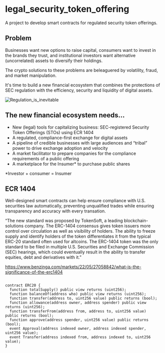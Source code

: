 # legal_security_token_offering
A project to develop smart contracts for regulated security token offerings.

## Problem

Businesses want new options to raise capital, consumers want to invest in the brands they trust, and institutional investors want alternative (uncorrelated) assets to diversify their holdings.

The crypto solutions to these problems are beleaguered by volatility, fraud, and market manipulation.

It's time to build a new financial ecosystem that combines the protections of SEC regulation with the efficiency, security and liquidity of digital assets.

![Regulation_is_inevitable](https://user-images.githubusercontent.com/94941017/168478549-2edbe604-4bf7-4c07-9607-1172dc89dff0.png)

## The new financial ecosystem needs...

* New (legal) tools for capitalizing business: SEC-registered Security Token Offerings (STOs) using ECR 1404
* A regulated, compliance-first exchange for digital assets
* A pipeline of credible businesses with large audiences and “tribal” power to drive exchange adoption and velocity
* A market facilitator to prepare companies for the compliance requirements of a public offering
* A marketplace for the Insumer* to purchase public shares

*Investor + consumer = Insumer

## ECR 1404

Well-designed smart contracts can help ensure compliance with U.S. securities law automatically, preventing unqualified trades while ensuring transparency and accuracy with every transation.

“The new standard was proposed by TokenSoft, a leading blockchain-solutions company. The ERC-1404 consensus gives token issuers more control over circulation as well as visibility of holders. The ability to freeze supply and identify holders of the token differentiates it from the typical ERC-20 standard often used for altcoins. The ERC-1404 token was the only standard to be filed in multiple U.S. Securities and Exchange Commission (SEC) hearings, which could eventually result in the ability to transfer equities, debt and derivatives with it.”

https://www.benzinga.com/markets/22/05/27058842/what-is-the-significance-of-the-erc1404

```

contract ERC20 {
  function totalSupply() public view returns (uint256);
  function balanceOf(address who) public view returns (uint256);
  function transfer(address to, uint256 value) public returns (bool);
  function allowance(address owner, address spender) public view returns (uint256);
  function transferFrom(address from, address to, uint256 value) public returns (bool);
  function approve(address spender, uint256 value) public returns (bool);
  event Approval(address indexed owner, address indexed spender, uint256 value);
  event Transfer(address indexed from, address indexed to, uint256 value);
}

```



